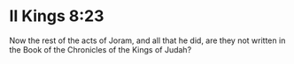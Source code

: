 # II Kings 8:23

Now the rest of the acts of Joram, and all that he did, are they not written in the Book of the Chronicles of the Kings of Judah?
